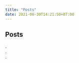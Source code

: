 ```yaml
---
title: "Posts"
date: 2021-06-30T14:21:50+07:00
---
```


## Posts

<!-- `not yet`

* **Foo Bar**: Head of Department, Placeholder Names, Lorem
* **John Doe**: Associate Professor, Department of Computer Science, Ipsum

`not yet` -->

.  
.  
.  

